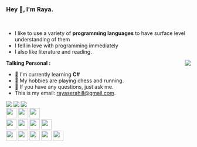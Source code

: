 ### Hey 👋, I'm Raya.
<!--- <a href="https://github.com/anuraghazra/github-readme-stats">
  <img align="right" src="https://github-readme-stats.vercel.app/api?username=RayaSerahill&count_private=true&theme=dracula" />
</a>
<a href="https://github.com/anuraghazra/convoychat">
  <img align="center" src="https://github-readme-stats.vercel.app/api/top-langs/?username=RayaSerahill&theme=dracula" />
</a>--->
<br />

 - I like to use a variety of **programming languages** to have surface level understanding of them
 - I fell in love with programming immediately
 - I also like literature and reading.

 <img align="right" src="https://github-readme-stats.vercel.app/api?username=RayaSerahill&count_private=true&theme=vue-dark" /></img>
**Talking Personal :**
 - 🌱 I'm currently learning **C#** 
 - 🤔 My hobbies are playing chess and running.
 - 💬 If you have any questions, just ask me.
 - This is my email: [rayaserahill@gmail.com](mailto:rayaserahill@gmail.com).

![](https://img.shields.io/badge/JavaScript-41b883?style=for-the-badge&logo=javascript&logoColor=fff")
![](https://img.shields.io/badge/PHP-41b883?style=for-the-badge&logo=php&logoColor=fff")
![](https://img.shields.io/badge/Java-41b883?style=for-the-badge&logo=java&logoColor=white")
<br>
<img height="28" src="https://img.shields.io/badge/Node.js-323330?style=for-the-badge&logo=nodedotjs&logoColor=white">
<img height="28" src="https://img.shields.io/badge/Express.js-323330?style=for-the-badge&logo=express&logoColor=white">
<img height="28" src="https://img.shields.io/badge/Apache-323330?style=for-the-badge&logo=Apache&logoColor=white">
<br>
<img height="28" src="https://img.shields.io/badge/MongoDB-41b883?style=for-the-badge&logo=mongodb&logoColor=white">
<img height="28" src="https://img.shields.io/badge/MySQL-41b883?style=for-the-badge&logo=mysql&logoColor=white">
<img height="28" src="https://img.shields.io/badge/SQLite-41b883?style=for-the-badge&logo=sqlite&logoColor=white">
<img height="28" src="https://img.shields.io/badge/Wordpress-41b883?style=for-the-badge&logo=wordpress&logoColor=white">
<br>
<img height="28" src="https://img.shields.io/badge/Debian-323330?style=for-the-badge&logo=debian&logoColor=white">
<img height="28" src="https://img.shields.io/badge/Cent%20OS-323330?style=for-the-badge&logo=CentOS&logoColor=white">
<img height="28" src="https://img.shields.io/badge/Ubuntu-323330?style=for-the-badge&logo=ubuntu&logoColor=white">
<img height="28" src="https://img.shields.io/badge/Trello-323330?style=for-the-badge&logo=trello&logoColor=white">
<img height="28" src="https://img.shields.io/badge/HTML5-323330?style=for-the-badge&logo=html5&logoColor=white">
